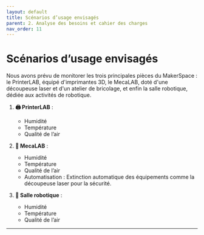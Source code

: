 ```yaml
---
layout: default
title: Scénarios d’usage envisagés
parent: 2. Analyse des besoins et cahier des charges
nav_order: 11
---
```


# Scénarios d’usage envisagés

Nous avons prévu de monitorer les trois principales pièces du MakerSpace : le PrinterLAB, équipé d'imprimantes 3D, le MecaLAB, doté d'une découpeuse laser et d'un atelier de bricolage, et enfin la salle robotique, dédiée aux activités de robotique.

1. **🖨️ PrinterLAB** :
   - Humidité
   - Température
   - Qualité de l’air

2. **🔧 MecaLAB** :
   - Humidité
   - Température
   - Qualité de l’air
   - Automatisation : Extinction automatique des équipements comme la découpeuse laser pour la sécurité.

3. **🤖 Salle robotique** :
   - Humidité
   - Température
   - Qualité de l’air

---
